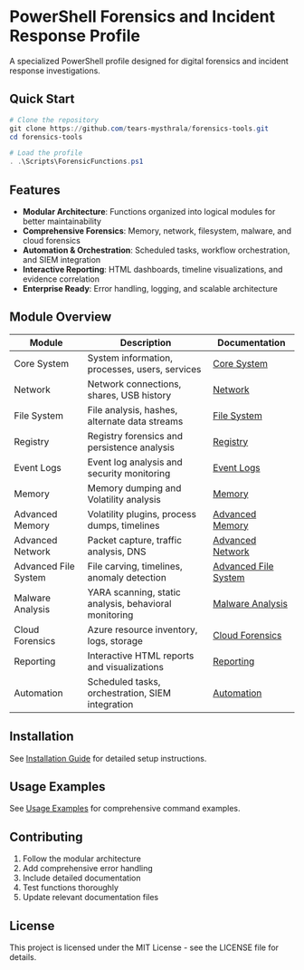 # PowerShell Forensics and Incident Response Profile

A specialized PowerShell profile designed for digital forensics and incident response investigations.

## Quick Start

```powershell
# Clone the repository
git clone https://github.com/tears-mysthrala/forensics-tools.git
cd forensics-tools

# Load the profile
. .\Scripts\ForensicFunctions.ps1
```

## Features

- **Modular Architecture**: Functions organized into logical modules for better maintainability
- **Comprehensive Forensics**: Memory, network, filesystem, malware, and cloud forensics
- **Automation & Orchestration**: Scheduled tasks, workflow orchestration, and SIEM integration
- **Interactive Reporting**: HTML dashboards, timeline visualizations, and evidence correlation
- **Enterprise Ready**: Error handling, logging, and scalable architecture

## Module Overview

| Module | Description | Documentation |
|--------|-------------|---------------|
| Core System | System information, processes, users, services | [Core System](docs/CoreSystem.md) |
| Network | Network connections, shares, USB history | [Network](docs/Network.md) |
| File System | File analysis, hashes, alternate data streams | [File System](docs/FileSystem.md) |
| Registry | Registry forensics and persistence analysis | [Registry](docs/Registry.md) |
| Event Logs | Event log analysis and security monitoring | [Event Logs](docs/EventLogs.md) |
| Memory | Memory dumping and Volatility analysis | [Memory](docs/Memory.md) |
| Advanced Memory | Volatility plugins, process dumps, timelines | [Advanced Memory](docs/AdvancedMemory.md) |
| Advanced Network | Packet capture, traffic analysis, DNS | [Advanced Network](docs/AdvancedNetwork.md) |
| Advanced File System | File carving, timelines, anomaly detection | [Advanced File System](docs/AdvancedFileSystem.md) |
| Malware Analysis | YARA scanning, static analysis, behavioral monitoring | [Malware Analysis](docs/MalwareAnalysis.md) |
| Cloud Forensics | Azure resource inventory, logs, storage | [Cloud Forensics](docs/CloudForensics.md) |
| Reporting | Interactive HTML reports and visualizations | [Reporting](docs/Reporting.md) |
| Automation | Scheduled tasks, orchestration, SIEM integration | [Automation](docs/Automation.md) |

## Installation

See [Installation Guide](docs/Installation.md) for detailed setup instructions.

## Usage Examples

See [Usage Examples](docs/UsageExamples.md) for comprehensive command examples.

## Contributing

1. Follow the modular architecture
2. Add comprehensive error handling
3. Include detailed documentation
4. Test functions thoroughly
5. Update relevant documentation files

## License

This project is licensed under the MIT License - see the LICENSE file for details.
